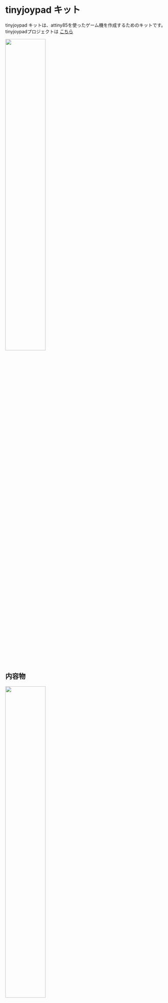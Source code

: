 # tinyjoypad キット

tinyjoypad キットは、attiny85を使ったゲーム機を作成するためのキットです。<br>
tinyjoypadプロジェクトは
[こちら](https://www.tinyjoypad.com/tinyjoypad_attiny85) 

<img src="https://github.com/user-attachments/assets/5a786e2c-6ccb-4db3-8b82-33c2ea627990" width="50%">

## 内容物
<img src="https://github.com/user-attachments/assets/f296b0f7-974a-4716-b855-78c361ee3a29" width="50%">

- 基板 x 1
- LED x 1
- ピンヘッダー（2×3） x 1
- スライドスイッチ x 1
- attiny85 x 1
- 丸ピンICソケット (8P) x 1
- 抵抗（10kΩ） x 2
- 抵抗（22kΩ） x 2
- 抵抗（33kΩ） x 2
- 抵抗（91kΩ） x 2
- タクトスイッチ x 5
- スイッチキャップ x 5
- ブザー x 1
- ボタン電池ホルダー x 1
- 0.96インチ有機ELディスプレイ(OLED)  x 1
- USBasp AVRライタ x 1

## 自分で用意する必要があるもの
最近は100均などでも手に入りますね。
- はんだごて、はんだ
- マスキングテープ
- ニッパー
- ボタン電池（CR2032）

## 作成手順
1. 抵抗を基板に書かれた場所に配置します。間違えないようにしましょう。向きは関係ありません。<br>
はんだで接続できたら、余った足はニッパーでカットしてOKです。
どの抵抗かわからなくなっても落ち着いてカラーコードを確認すれば大丈夫です。<br>

![IMG_1439](https://github.com/user-attachments/assets/a12f0c49-75a0-4cce-a289-5fa2058f2b82)<br>
 10kΩ：黒赤黒黒茶<br><br>
 ![IMG_1441](https://github.com/user-attachments/assets/3b55701e-8d33-40bd-a95e-8af8d5628162)
 22kΩ：赤赤黒赤茶<br><br>
 ![IMG_1442](https://github.com/user-attachments/assets/d0c186a5-31d9-4dfb-bc24-f39ccee16741)
 33kΩ：橙橙黒赤茶<br><br>
 ![IMG_1440](https://github.com/user-attachments/assets/90feaaa1-3b6f-4cac-88cf-e76c26dd8cbc)
 91kΩ：茶赤黒黒白<br>

2. OLEDを取り付けます。斜めにならないようにマスキングテープなどで固定してからはんだ付けしましょう。<br><br>
3. 電源スイッチを下に向けて取り付けます。ぐらぐらしますので、マスキングテープなどで仮固定してからはんだ付けしましょう。<br><br>
4. タクトスイッチを取り付けます。向きは関係ありません。スイッチキャップも付けましょう。あまり強く押さなくても取り付けられます。<br><br>
5. LEDを取り付けます。足の短い方（カノード）をGNDの方にして取り付けてください。余った足はニッパーでカットしてOKです。<br><br>
6. ピンヘッダ、ICソケットを取り付けます。ICソケットにはattiny85を取り付けます。attiny85は左側にくぼみがくるように取り付けてください。<br><br>
7. ブザーも向きがあります。＋と書いてる方を間違えずに取り付けてください。これで表面は完成です。<br><br>
8. 裏を向けてボタン電池ホルダーを取り付けます。今までと違い表面実装部品なので、先に基板にはんだを少し盛ってから、上から温めて接続するとうまくいきます。<br><br>

あとは電池を＋面が表になるように接続して電源をONにすればゲームが起動するはずです！おめでとう！
起動しない場合ははんだのミス（隣と接続されてしまっている箇所が無いかなど）、attiny85の向き、取付忘れなどないか確認してください。

## プログラムのインストール手順
初期状態でスペースインベーダーをインストールしていますが、tinyjoypadプロジェクトでは他にも面白いゲームが公開されています。
現状(2024年7月時点）でうまくいったインストール手順を紹介します。

1. [Zadig](https://zadig.akeo.ie/)にアクセスして、Zadigソフトをインストールします。
2. キットについているUSBaspをPCと接続します。
3. Zadigを起動し、USBaspを選択してlibusbkを選択してインストールします。
4. [ArduinoIDE](https://www.arduino.cc/en/software)をインストールします。
5. 基本設定ー＞追加のボードマネージャのURLに次のURLを追加します。https://descartes.net/package_drazzy.com_index.json
6. ツールー＞ボードー＞ボードマネージャの検索欄にattinyと入力してATTinyCore by Spence Kondeのバージョン1.3.2を選択してインストールします。
8. [SSD1306ライブラリ](https://github.com/Defragster/ssd1306xled)をダウンロードし、スケッチー＞ライブラリをインクルードー＞.ZIP形式のライブラリをインストールへと進み、ダウンロードしたzipファイルを選択してインストールを行います。
9. [ゲームデータ](https://github.com/cheungbx/gametiny)をダウンロード、解凍し、好きなゲームの.inoファイルを起動します。
10. ツールー＞ボードー＞ATTinyCoreー＞Attiny25/45/85を選択します。
11. チップはATtiny85、クロックは8MHz(internal)、そして書込装置はUSBaspを選択します。
12. スケッチー＞書き込み装置を使って書き込むを選択します。
13. プログラムが書き込まれます。

詳細な手順やサンプルコードについては、[tinyjoypad](https://www.tinyjoypad.com/tinyjoypad_attiny85)も参照してください。

## 自分で基板を発注してみる
gbrフォルダにあるファイルをJLCPCBなどの基板発注サービスなどに依頼すれば自分で発注することができます。
また、基板データを改造・修正する場合のライセンスはGPLv3です。

## 3Dプリンターでケースを作る
3dmodelフォルダにあるファイルをそのまま3Dプリンターなどで印刷すればケースを付けることができます。M2×15のビスが4本必要です。

<img src="https://github.com/user-attachments/assets/056c5c07-2afa-4e9e-8e62-095d6264505f" width="50%">
